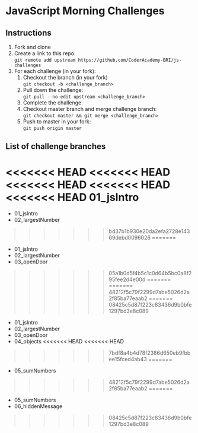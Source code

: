 # JavaScript Morning Challenges

## Instructions
1. Fork and clone
2. Create a link to this repo: <br/>
   `git remote add upstream https://github.com/CoderAcademy-BRI/js-challenges`
3. For each challenge (in your fork):
    1. Checkout the branch (in your fork)<br/>
     `git checkout -b <challenge_branch>`
    3. Pull down the challenge: <br/>
     `git pull --no-edit upstream <challenge_branch>`
    4. Complete the challenge
    5. Checkout master branch and merge challenge branch:<br/>
    `git checkout master && git merge <challenge_branch>`
    1. Push to master in your fork:<br/>
     `git push origin master`

## List of challenge branches
<<<<<<< HEAD
<<<<<<< HEAD
<<<<<<< HEAD
<<<<<<< HEAD
<<<<<<< HEAD
01_jsIntro
=======
* 01_jsIntro
* 02_largestNumber
>>>>>>> bd37b1b930e20da2efa2728e14369debd0096026
=======
* 01_jsIntro
* 02_largestNumber
* 03_openDoor
>>>>>>> 05a1b0d5f4b5c1c0d64b5bc0a8f295fee2d4e00d
=======
=======
>>>>>>> 48212f5c79f2299d7abe5026d2a2f85ba77eaab2
=======
>>>>>>> 08425c5d87f223c83436d9b0bfe1297bd3e8c089
* 01_jsIntro
* 02_largestNumber
* 03_openDoor
* 04_objects
<<<<<<< HEAD
<<<<<<< HEAD
>>>>>>> 7bdf8a4b4d78f2386d650eb9fbbee15fced4ab43
=======
* 05_sumNumbers
>>>>>>> 48212f5c79f2299d7abe5026d2a2f85ba77eaab2
=======
* 05_sumNumbers
* 06_hiddenMessage
>>>>>>> 08425c5d87f223c83436d9b0bfe1297bd3e8c089
